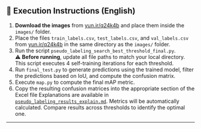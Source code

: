 

## 📂 Execution Instructions (English)

1. **Download the images** from [yun.ir/q24k4b](https://yun.ir/q24k4b) and place them inside the `images/` folder.
2. Place the files `train_labels.csv`, `test_labels.csv`, and `val_labels.csv` from [yun.ir/q24k4b](https://yun.ir/q24k4b) in the same directory as the `images/` folder.  
3. Run the script `pseudo_labeling_search_best_threshold_final.py`.  
   ⚠️ **Before running**, update all file paths to match your local directory.  
   This script executes 4 self-training iterations for each threshold.  
4. Run `final_test.py` to generate predictions using the trained model, filter the predictions based on IoU, and compute the confusion matrix.  
5. Execute `map.py` to compute the final mAP metric.  
6. Copy the resulting confusion matrices into the appropriate section of the Excel file Explanations are available in [`pseudo_labeling_results_explain.md`](pseudo_labeling_results_explain.md). Metrics will be automatically calculated. Compare results across thresholds to identify the optimal one.

---
